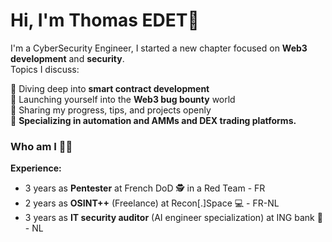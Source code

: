 # Hi, I'm Thomas EDET👋

I'm a CyberSecurity Engineer, I started a new chapter focused on **Web3 development** and **security**.  
Topics I discuss:  

🔹 Diving deep into **smart contract development**  
🔹 Launching yourself into the **Web3 bug bounty** world  
🔹 Sharing my progress, tips, and projects openly  
🔹 **Specializing in automation and AMMs and DEX trading platforms.**



### Who am I 🧑‍💻 
**Experience:**
- 3 years as **Pentester** at French DoD 🕵️ in a Red Team - FR
- 2 years as **OSINT++** (Freelance) at Recon[.]Space 💻 - FR-NL
- 3 years as **IT security auditor** (AI engineer specialization) at ING bank 💸 - NL
